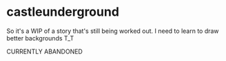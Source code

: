# castleunderground
So it's a WIP of a story that's still being worked out. I need to learn to draw better backgrounds T_T

CURRENTLY ABANDONED
